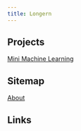 ```yaml
---
title: Longern
---
```

## Projects

[Mini Machine Learning](/mini-ml)

## Sitemap
[About](/about)

## Links
